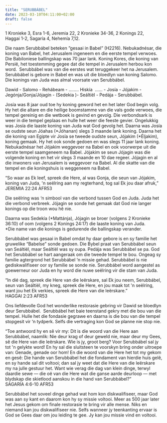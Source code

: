 ```yaml
---
title: "SERUBBÁBEL"
date: 2023-03-10T04:11:00+02:00
draft: false
---
```

<html>
 <head></head>
 <body>
  <p>1 Kronieke 3, Esra 1-6, Jeremia 22, 2 Kronieke 34-36, 2 Konings 22,<br>Haggai 1-2, Sagaría 4, Nehemía 7,12.</p>
  <p>Die naam Serubbábel beteken ”gesaai in Babel” (H2216). Nebukadnésar, die koning van Babel, het Jerusalem ingeneem en die eerste tempel verwoes. Die Babiloniese ballingskap was 70 jaar lank. Koning Kores, die koning van Persië, het toestemming gegee dat die tempel in Jerusalem herbou kon word. &nbsp;Serubbábel was van die eerstes wat teruggekeer het na Jerusalem. Serubbábel is gebore in Babel en was uit die bloedlyn van koning Salomo. Die konings van Juda was almal voorsate van Serubbábel.</p>
  <p>Dawid - Salomo - Rehábeam - …….. Hiskía &nbsp;…… - Josía - Jójakim - Jegónja/Gonja/Jójagin - (Sedekia )- Seáltiël - Pedája - Serubbábel.</p>
  <p>Josía was 8 jaar oud toe hy koning geword het en het later God begin volg. Hy het die altare en die heilige boomstamme van die vals gode verwoes, die tempel gereinig en die wetboek is gevind en gevolg. Die verbondsark is weer in die tempel geplaas en hulle het weer die feeste gevier. Ongelukkig was Josía die laaste koning van Juda wat God gevolg het. Daarna was Josía se oudste seun Jóahas (*Jóhanan) slegs 3 maande lank koning. Daarna het die koning van Egipte vir Josía se tweede oudste seun, Jójakim (*Éljakim), koning gemaak. Hy het ook sonde gedoen en was slegs 11 jaar lank koning. Nebukadnésar het Jójakim weggevoer na Babel en ook voorwerpe uit die eerste tempel saamgeneem na Babel. Jójakim se seun Jójagin was die volgende koning en het vir slegs 3 maande en 10 dae regeer. Jójagin en al die inwoners van Jerusalem is weggevoer na Babel. Al die skatte van die tempel en die koningshuis is weggeneem na Babel.</p>
  <p>“So waar as Ek leef, spreek die Here, al was Gonja, die seun van Jójakim, koning van Juda, 'n seëlring aan my regterhand, tog sal Ek jou daar afruk,”<br>‭‭JEREMIA‬ ‭22‬:‭24‬ ‭AFR53‬‬</p>
  <p>Die seëlring was ‘n simbool van die verbond tussen God en Juda. Juda het die verbond verbreek. Jójagin se sonde het gemaak dat God nie langer konings op die troon wou hê nie.</p>
  <p>Daarna was Sedekía (*Mattánja), Jójagin se broer (volgens 2 Kronieke 36:10) of oom (volgens 2 Konings 24:17) die laaste koning van Juda.&nbsp;<br>*Die name van die konings is gedurende die ballingskap verander.</p>
  <p>Serubbábel was gesaai in Babel omdat hy daar gebore is en sy familie het gruwelike “Babelse” sonde gedoen. Die Bybel praat van Serubbábel seun van Seáltiël, maar Seáltiël was sy oupa. Pedája was Serubbábel se pa. God het Serubbábel se hart aangeraak om die tweede tempel te bou. Ongeag sy familie agtergrond het Serubbábel ‘n missie gehad. Serubbábel is nie gediskwalifiseer oor sy familie se sonde nie. Serubbábel word aangestel as goewerneur oor Juda en hy word die nuwe seëlring vir die stam van Juda.</p>
  <p>“In dié dag, spreek die Here van die leërskare, sal Ek jou neem, Serubbábel, seun van Seáltiël, my kneg, spreek die Here, en jou maak tot 'n seëlring, want jou het Ek verkies, spreek die Here van die leërskare.”<br>‭‭HAGGAI‬ ‭2‬:‭23‬ ‭AFR53‬‬</p>
  <p>Ons liefdevolle God het wonderlike restorasie gebring vir Dawid se bloedlyn deur Serubbábel. &nbsp;Serubbábel het baie teenstand gekry met die bou van die tempel. Hulle het die fondasie gegrawe en daarna is die bou van die tempel stopgesit vir ‘n tydperk. Selfs die vertraging kon God se planne nie stop nie.</p>
  <p>“Toe antwoord hy en sê vir my: Dit is die woord van die Here aan Serubbábel, naamlik: Nie deur krag of deur geweld nie, maar deur my Gees, sê die Here van die leërskare. Wie is jy, groot berg? Voor Serubbábel sal jy tot 'n gelykte word! En hy sal die sluitsteen te voorskyn bring onder uitroepe van: Genade, genade oor hom! En die woord van die Here het tot my gekom en gesê: Die hande van Serubbábel het die fondament van hierdie huis gelê, en sy hande sal dit voltooi; dan sal jy weet dat die Here van die leërskare my na julle gestuur het. Want wie verag die dag van klein dinge, terwyl daardie sewe — die oë van die Here wat die ganse aarde deurloop — met blydskap die skietlood aanskou in die hand van Serubbábel?”<br>‭‭SAGARÍA‬ ‭4‬:‭6‬-‭10‬ ‭AFR53‬‬</p>
  <p>Serubbábel het soveel dinge gehad wat hom kon diskwalifiseer, maar God was aan sy kant en daarom kon hy sy missie voltooi. Meer as 500 jaar later het Jesus gekom om finale restorasie te bring vir alle mense. Niks en niemand kan jou diskwalifiseer nie. Selfs wanneer jy teenkanting ervaar is God se Gees daar om jou leiding te gee. Jy kan jou missie vind en voltooi.</p>
  <p>&nbsp;</p>
  <p>&nbsp;</p>
  <p>&nbsp;</p>
 </body>
</html>